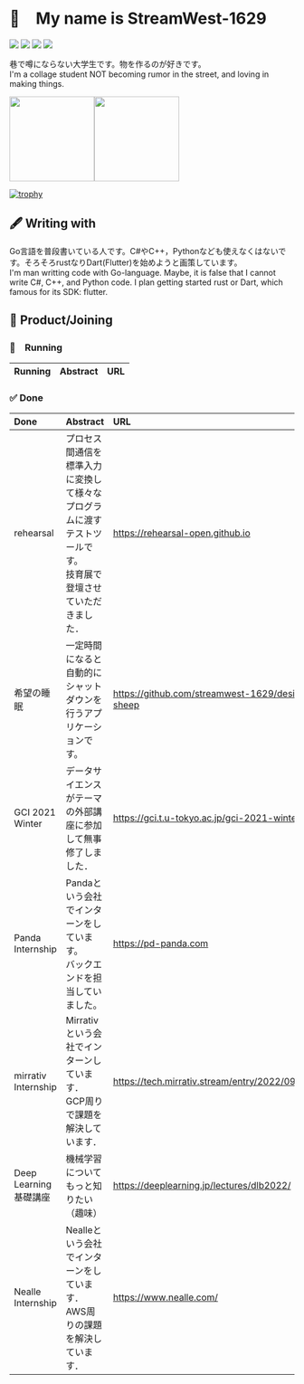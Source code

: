 # 🔖　My name is StreamWest-1629

[![](https://img.shields.io/twitter/follow/streamwest1629?color=%234Bf&label=followers&style=plastic&logo=twitter&logoColor=white)](https://twitter.com/streamwest1629) [![](https://img.shields.io/github/followers/streamwest-1629?color=%2384F&label=followers&logo=github&style=plastic)](https://github.com/streamwest-1629) [![](https://img.shields.io/endpoint?url=https%3A%2F%2Fatcoder-badges.now.sh%2Fapi%2Fatcoder%2Fjson%2Fstreamwest1629&style=plastic)](https://atcoder.jp/users/streamwest1629) [![](https://img.shields.io/badge/Zenn-streamwest1629-lightgrey?style=plastic&logo=zenn)](https://zenn.dev/streamwest1629)


巷で噂にならない大学生です。物を作るのが好きです。<br>
I'm a collage student NOT becoming rumor in the street, and loving in making things.

<div style="vertical-align:center;">
<img height="150px" src="https://github-readme-stats.vercel.app/api/?username=streamwest-1629&show_icons=true&count_private=true"/><img height="150px" src="https://github-readme-stats.vercel.app/api/top-langs/?username=streamwest-1629&layout=compact"/>
</div>

[![trophy](https://github-profile-trophy.vercel.app/?username=streamwest-1629&column=7
)](https://github.com/ryo-ma/github-profile-trophy)

## 🖋 Writing with
Go言語を普段書いている人です。C#やC++，Pythonなども使えなくはないです。そろそろrustなりDart(Flutter)を始めようと画策しています。<br>
I'm man writting code with Go-language. Maybe, it is false that I cannot write C#, C++, and Python code. I plan getting started rust or Dart, which famous for its SDK: flutter.
## 🎁 Product/Joining
### 🚀　Running
| Running | Abstract | URL |
| :-- | :-- | :-- |

### ✅ Done
| Done | Abstract | URL |
| :-- | :-- | :-- |
| rehearsal | プロセス間通信を標準入力に変換して様々なプログラムに渡すテストツールです。<br>技育展で登壇させていただきました． | https://rehearsal-open.github.io |
| 希望の睡眠 | 一定時間になると自動的にシャットダウンを行うアプリケーションです。 | https://github.com/streamwest-1629/desire-of-sheep |
| GCI 2021 Winter | データサイエンスがテーマの外部講座に参加して無事修了しました． | https://gci.t.u-tokyo.ac.jp/gci-2021-winter/ |
| Panda Internship | Pandaという会社でインターンをしています。<br>バックエンドを担当していました。 | https://pd-panda.com |
| mirrativ Internship | Mirrativという会社でインターンしています．<br>GCP周りで課題を解決しています． | https://tech.mirrativ.stream/entry/2022/09/16/140901 |
| Deep Learning基礎講座 | 機械学習についてもっと知りたい（趣味） | https://deeplearning.jp/lectures/dlb2022/ |
| Nealle Internship | Nealleという会社でインターンをしています．<br>AWS周りの課題を解決しています． | https://www.nealle.com/ |
